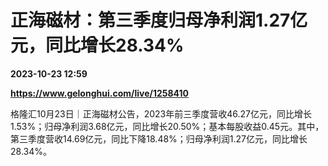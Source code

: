 # 正海磁材：第三季度归母净利润1.27亿元，同比增长28.34%

**2023-10-23 12:59**

**https://www.gelonghui.com/live/1258410**

格隆汇10月23日｜正海磁材公告，2023年前三季度营收46.27亿元，同比增长1.53%；归母净利润3.68亿元，同比增长20.50%；基本每股收益0.45元。其中，第三季度营收14.69亿元，同比下降18.48%；归母净利润1.27亿元，同比增长28.34%。